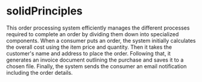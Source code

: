 # solidPrinciples

This order processing system efficiently manages the different processes required to complete an order by dividing them down into specialized components. When a consumer puts an order, the system initially calculates the overall cost using the item price and quantity. Then it takes the customer's name and address to place the order. Following that, it generates an invoice document outlining the purchase and saves it to a chosen file. Finally, the system sends the consumer an email notification including the order details.
